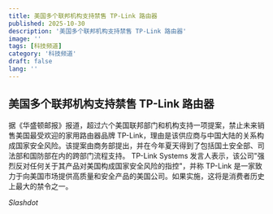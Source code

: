 ```yaml
---
title: 美国多个联邦机构支持禁售 TP-Link 路由器
published: 2025-10-30
description: '美国多个联邦机构支持禁售 TP-Link 路由器'
image: ''
tags: [科技频道]
category: '科技频道'
draft: false
lang: ''
---
```


## 美国多个联邦机构支持禁售 TP-Link 路由器

据《华盛顿邮报》报道，超过六个美国联邦部门和机构支持一项提案，禁止未来销售美国最受欢迎的家用路由器品牌 TP-Link，理由是该供应商与中国大陆的关系构成国家安全风险。该提案由商务部提出，并在今年夏天得到了包括国土安全部、司法部和国防部在内的跨部门流程支持。
TP-Link Systems 发言人表示，该公司"强烈反对任何关于其产品对美国构成国家安全风险的指控"，并称 TP-Link 是一家致力于向美国市场提供高质量和安全产品的美国公司。如果实施，这将是消费者历史上最大的禁令之一。

*Slashdot*
